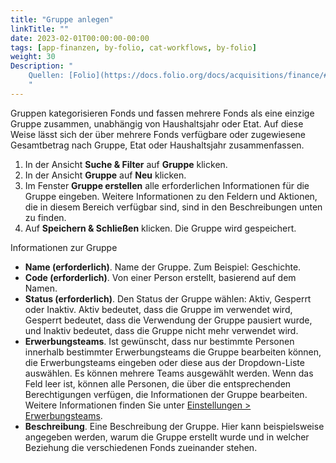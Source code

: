 ```yaml
---
title: "Gruppe anlegen"
linkTitle: ""
date: 2023-02-01T00:00:00-00:00
tags: [app-finanzen, by-folio, cat-workflows, by-folio]
weight: 30
Description: "
    Quellen: [Folio](https://docs.folio.org/docs/acquisitions/finance/#creating-a-group) & [GBV](https://info.gbv.de/display/FOLIOGBVEXTERN/Folio:+Gruppe+anlegen)
    "
---
```


Gruppen kategorisieren Fonds und fassen mehrere Fonds als eine einzige Gruppe zusammen, unabhängig von Haushaltsjahr oder Etat. Auf diese Weise lässt sich der über mehrere Fonds verfügbare oder zugewiesene Gesamtbetrag nach Gruppe, Etat oder Haushaltsjahr zusammenfassen.

1.  In der Ansicht **Suche & Filter** auf **Gruppe** klicken.
2.  In der Ansicht **Gruppe** auf **Neu** klicken.
3.  Im Fenster **Gruppe erstellen** alle erforderlichen Informationen für die Gruppe eingeben. Weitere Informationen zu den Feldern und Aktionen, die in diesem Bereich verfügbar sind, sind in den Beschreibungen unten zu finden.
4.  Auf **Speichern & Schließen** klicken. Die Gruppe wird gespeichert.

Informationen zur Gruppe

-   **Name (erforderlich)**. Name der Gruppe. Zum Beispiel: Geschichte.
-   **Code (erforderlich)**. Von einer Person erstellt, basierend auf dem Namen.
-   **Status (erforderlich)**. Den Status der Gruppe wählen: Aktiv, Gesperrt oder Inaktiv. Aktiv bedeutet, dass die Gruppe im verwendet wird, Gesperrt bedeutet, dass die Verwendung der Gruppe pausiert wurde, und Inaktiv bedeutet, dass die Gruppe nicht mehr verwendet wird.
-   **Erwerbungsteams**. Ist gewünscht, dass nur bestimmte Personen innerhalb bestimmter Erwerbungsteams die Gruppe bearbeiten können, die Erwerbungsteams eingeben oder diese aus der Dropdown-Liste auswählen. Es können mehrere Teams ausgewählt werden. Wenn das Feld leer ist, können alle Personen, die über die entsprechenden Berechtigungen verfügen, die Informationen der Gruppe bearbeiten. Weitere Informationen finden Sie unter [Einstellungen > Erwerbungsteams](https://info.gbv.de/pages/viewpage.action?pageId=849379720).
-   **Beschreibung**. Eine Beschreibung der Gruppe. Hier kann beispielsweise angegeben werden, warum die Gruppe erstellt wurde und in welcher Beziehung die verschiedenen Fonds zueinander stehen.
